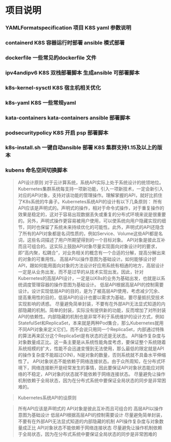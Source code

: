 # 项目说明
### YAMLFormatspecification  项目 K8S yaml 参数说明

### containerd K8S 容器运行时部署 ansible 模式部署

### dockerfile 一些常见的dockerfile 文件

### ipv4andipv6 K8S 双栈部署脚本 生成ansible 可部署脚本

### k8s-kernel-sysctl K8S 宿主机相关优化

### k8s-yaml K8S 一些常规yaml
 
### kata-containers kata-containers ansible 部署脚本

### podsecuritypolicy K8S 开启 psp 部署脚本

### k8s-install.sh 一键自动ansible 部署 K8S 集群支持1.15及以上的版本

### kubens 命名空间切换脚本


> API设计原则
对于云计算系统，系统API实际上处于系统设计的统领地位。Kubernetes集群系统每支持一项新功能，引入一项新技术，一定会新引入对应的API对象，支持对该功能的管理操作。理解掌握的API，就好比抓住了K8s系统的牛鼻子。Kubernetes系统API的设计有以下几条原则：
所有API应该是声明式的。声明式的操作，相对于命令式操作，对于重复操作的效果是稳定的，这对于容易出现数据丢失或重复的分布式环境来说是很重要的。另外，声明式操作更容易被用户使用，可以使系统向用户隐藏实现的细节，同时也保留了系统未来持续优化的可能性。此外，声明式的API还隐含了所有的API对象都是名词性质的，例如Service、Volume这些API都是名词，这些名词描述了用户所期望得到的一个目标对象。 
API对象是彼此互补而且可组合的。这实际上鼓励API对象尽量实现面向对象设计时的要求，即“高内聚，松耦合”，对业务相关的概念有一个合适的分解，提高分解出来的对象的可重用性。 
高层API以操作意图为基础设计。如何能够设计好API，跟如何能用面向对象的方法设计好应用系统有相通的地方，高层设计一定是从业务出发，而不是过早的从技术实现出发。因此，针对Kubernetes的高层API设计，一定是以K8s的业务为基础出发，也就是以系统调度管理容器的操作意图为基础设计。 
低层API根据高层API的控制需要设计。设计实现低层API的目的，是为了被高层API使用，考虑减少冗余、提高重用性的目的，低层API的设计也要以需求为基础，要尽量抵抗受技术实现影响的诱惑。 
尽量避免简单封装，不要有在外部API无法显式知道的内部隐藏的机制。简单的封装，实际没有提供新的功能，反而增加了对所封装API的依赖性。内部隐藏的机制也是非常不利于系统维护的设计方式，例如StatefulSet和ReplicaSet，本来就是两种Pod集合，那么Kubernetes就用不同API对象来定义它们，而不会说只用同一个ReplicaSet，内部通过特殊的算法再来区分这个ReplicaSet是有状态的还是无状态。 
API操作复杂度与对象数量成正比。这一条主要是从系统性能角度考虑，要保证整个系统随着系统规模的扩大，性能不会迅速变慢到无法使用，那么最低的限定就是API的操作复杂度不能超过O(N)，N是对象的数量，否则系统就不具备水平伸缩性了。 
API对象状态不能依赖于网络连接状态。由于众所周知，在分布式环境下，网络连接断开是经常发生的事情，因此要保证API对象状态能应对网络的不稳定，API对象的状态就不能依赖于网络连接状态。 
尽量避免让操作机制依赖于全局状态，因为在分布式系统中要保证全局状态的同步是非常困难的。

> Kubernetes系统API的设原则

> 所有API应该是声明式的
API对象是彼此互补而且可组合的
高层API以操作意图为基础设计
低层API根据高层API的控制需要设计
尽量避免简单封装，不要有在外部API无法显式知道的内部隐藏的机制
API操作复杂度与对象数量成正比
API对象状态不能依赖于网络连接状态
尽量避免让操作机制依赖于全局状态，因为在分布式系统中要保证全局状态的同步是非常困难的

